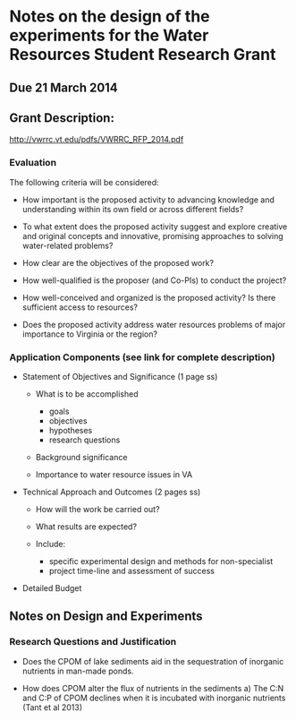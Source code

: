 # Notes on the design of the experiments for the Water Resources Student Research Grant

## Due 21 March 2014

## Grant Description:

http://vwrrc.vt.edu/pdfs/VWRRC_RFP_2014.pdf

### Evaluation

The following criteria will be considered:

* How important is the proposed activity to advancing knowledge and understanding 
within its own field or across different fields?

* To what extent does the proposed activity suggest and explore creative and original 
concepts and innovative, promising approaches to solving water-related problems?

* How clear are the objectives of the proposed work?

* How well-qualified is the proposer (and Co-PIs) to conduct the project?

* How well-conceived and organized is the proposed activity? Is there sufficient access to 
resources?

* Does the proposed activity address water resources problems of major importance to 
Virginia or the region?


### Application Components (see link for complete description)

* Statement of Objectives and Significance (1 page ss)

    * What is to be accomplished
        * goals
        * objectives
        * hypotheses 
        * research questions

    * Background significance

    * Importance to water resource issues in VA

* Technical Approach and Outcomes (2 pages ss)

    * How will the work be carried out?

    * What results are expected?

    * Include:
        * specific experimental design and methods for non-specialist
        * project time-line and assessment of success

* Detailed Budget

## Notes on Design and Experiments

### Research Questions and Justification

* Does the CPOM of lake sediments aid in the sequestration of inorganic nutrients in man-made ponds.

* How does CPOM alter the flux of nutrients in the sediments
    a) The C:N and C:P of CPOM declines when it is incubated with inorganic nutrients (Tant et al 2013)

